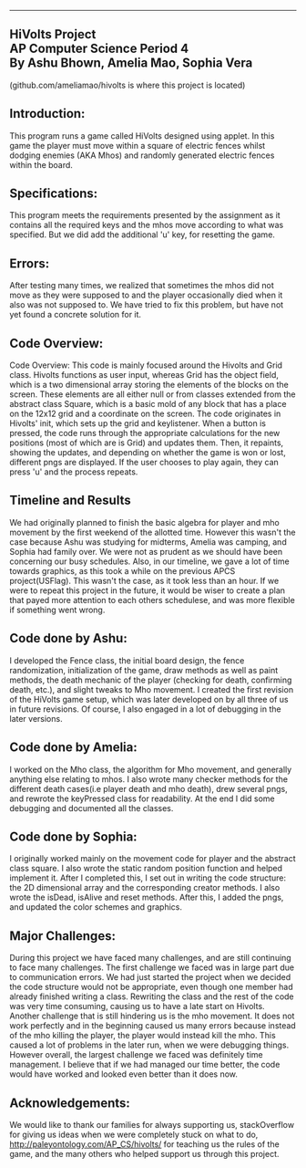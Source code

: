 -----------------------------------------------------------------
HiVolts Project  <br />
AP Computer Science Period 4  <br />
By Ashu Bhown, Amelia Mao, Sophia Vera
-----------------------------------------------------------------
(github.com/ameliamao/hivolts is where this project is located)

Introduction:
-------------
This program runs a game called HiVolts designed using applet. In this game the player must move within a square of electric fences whilst dodging enemies (AKA Mhos) and randomly generated electric fences within the board.

Specifications:
---------------
This program meets the requirements presented by the assignment as it contains all the required keys and the mhos move according to what was specified. But we did add the additional 'u' key, for resetting the game.  

Errors:
-------
After testing many times, we realized that sometimes the mhos did not move as they were supposed to and the player occasionally died when it also was not supposed to. We have tried to fix this problem, but have not yet found a concrete solution for it.

Code Overview:
--------------
Code Overview: This code is mainly focused around the Hivolts and Grid class.  Hivolts functions as user input, whereas Grid has the object field, which is a two dimensional array storing the elements of the blocks on the screen.  These elements are all either null or from classes extended from the abstract class Square, which is a basic mold of any block that has a place on the 12x12 grid and a coordinate on the screen.  The code originates in Hivolts' init, which sets up the grid and keylistener.  When a button is pressed, the code runs through the appropriate calculations for the new positions (most of which are is Grid) and updates them.  Then, it repaints, showing the updates, and depending on whether the game is won or lost, different pngs are displayed. If the user chooses to play again, they can press 'u' and the process repeats.

Timeline and Results
--------------------
We had originally planned to finish the basic algebra for player and mho movement by the first weekend of the allotted time.  However this wasn't the case because Ashu was studying for midterms, Amelia was camping, and Sophia had family over.  We were not as prudent as we should have been concerning our busy schedules.  Also, in our timeline, we gave a lot of time towards graphics, as this took a while on the previous APCS project(USFlag).  This wasn't the case, as it took less than an hour.  If we were to repeat this project in the future, it would be wiser to create a plan that payed more attention to each others schedulese, and was more flexible if something went wrong.

Code done by Ashu:
------------------
I developed the Fence class, the initial board design, the fence randomization, initialization of the game, draw methods as well as paint methods, the death mechanic of the player (checking for death, confirming death, etc.), and slight tweaks to Mho movement. I created the first revision of the HiVolts game setup, which was later developed on by all three of us in future revisions. Of course, I also engaged in a lot of debugging in the later versions.

Code done by Amelia:
--------------------
I worked on the Mho class, the algorithm for Mho movement, and generally anything else relating to mhos. I also wrote many checker methods for the different death cases(i.e player death and mho death), drew several pngs, and rewrote the keyPressed class for readability. At the end I did some debugging and documented all the classes.

Code done by Sophia: 
--------------------
I originally worked mainly on the movement code for player and the abstract class square. I also wrote the static random position function and helped implement it. After I completed this, I set out in writing the code structure: the 2D dimensional array and the corresponding creator methods. I also wrote the isDead, isAlive and reset methods.  After this, I added the pngs, and updated the color schemes and graphics.

Major Challenges:
-----------------
During this project we have faced many challenges, and are still continuing to face many challenges. The first challenge we faced was in large part due to communication errors. We had just started the project when we decided the code structure would not be appropriate, even though one member had already finished writing a class. Rewriting the class and the rest of the code was very time consuming, causing us to have a late start on Hivolts. Another challenge that is still hindering us is the mho movement. It does not work perfectly and in the beginning caused us many errors because instead of the mho killing the player, the player would instead kill the mho. This caused a lot of problems in the later run, when we were debugging things. However overall, the largest challenge we faced was definitely time management. I believe that if we had managed our time better, the code would have worked and looked even better than it does now.

Acknowledgements:
----------------
We would like to thank our families for always supporting us, stackOverflow for giving us ideas when we were completely stuck on what to do, http://paleyontology.com/AP_CS/hivolts/ for teaching us the rules of the game, and the many others who helped support us through this project.





